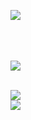 <img src="https://img1.daumcdn.net/thumb/R1280x0/?scode=mtistory2&fname=https%3A%2F%2Fblog.kakaocdn.net%2Fdn%2FbeN1hg%2FbtsOwd5bACm%2FVJeOWW6zFcKwKAGQuMXefk%2Fimg.png"> <br><br><br><br>


<img src="https://img1.daumcdn.net/thumb/R1280x0/?scode=mtistory2&fname=https%3A%2F%2Fblog.kakaocdn.net%2Fdn%2FmbllV%2FbtsOxMZCmOv%2FZHc8BxfVbZDi4sGcMxXxI1%2Fimg.png"><br><br>


<img src="https://img1.daumcdn.net/thumb/R1280x0/?scode=mtistory2&fname=https%3A%2F%2Fblog.kakaocdn.net%2Fdn%2FbD4yd2%2FbtsOwwX8jsk%2F0oNolsdkqkcWchw3N3L1Ck%2Fimg.webp">

<br>

<img src="https://blog.kakaocdn.net/dn/d01jEn/btsOv6Zphne/27CiDrf3OBpZ3vF4WKxwx1/img.gif">
